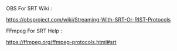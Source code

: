 OBS For SRT Wiki :

https://obsproject.com/wiki/Streaming-With-SRT-Or-RIST-Protocols

FFmpeg For SRT Help :

https://ffmpeg.org/ffmpeg-protocols.html#srt

